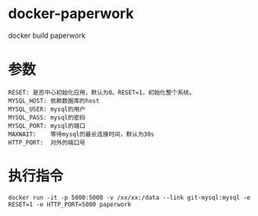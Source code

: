 # docker-paperwork
docker build paperwork


# 参数
    RESET: 是否中心初始化应用，默认为0。RESET=1，初始化整个系统。
    MYSQL_HOST: 依赖数据库的host
    MYSQL_USER: mysql的用户
    MYSQL_PASS: mysql的密码
    MYSQL_PORT: mysql的端口
    MAXWAIT:    等待mysql的最长连接时间，默认为30s
    HTTP_PORT:  对外的端口号
    
# 执行指令
    docker run -it -p 5000:5000 -v /xx/xx:/data --link git-mysql:mysql -e RESET=1 -e HTTP_PORT=5000 paperwork